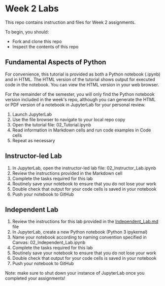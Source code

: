 # Week 2 Labs

This repo contains instruction and files for Week 2 assignments. 

To begin, you should:

* Fork and clone this repo
* Inspect the contents of this repo


## Fundamental Aspects of Python 

For convenience, this tutorial is provided as both a Python notebook (.ipynb) and in HTML. The HTML version of the tutorial shows output for executed code in the notebook. You can view the HTML version in your web browser. 

For the remainder of the semester, you will only find the Python notebook version included in the week's repo, although you can generate the HTML or PDF version of a notebook in JupyterLab for your personal review. 

1. Launch JupyterLab
2. Use the file browser to navigate to your local repo copy
3. Open the tutorial file: 02_Tutorial.ipynb
4. Read information in Markdown cells and run code examples in Code cells
5. Repeat as necessary

## Instructor-led Lab

1. In JupyterLab, open the instructor-led lab file: 02_Instructor_Lab.ipynb
2. Review the instructions provided in the Markdown cell
3. Complete the tasks required for this lab
4. Routinely save your notebook to ensure that you do not lose your work
5. Double check that output for your code cells is saved in your notebook
6. Push your notebook to GitHub

## Independent Lab

1. Review the instructions for this lab provided in the [Independent_Lab.md](/Independent_Lab.md) file
2. In JupyterLab, create a new Python notebook (Python 3 ipykernal)
3. Name your notebook according to naming convention specified in Canvas: 02_Independent_Lab.ipynb
4. Complete the tasks required for this lab
5. Routinely save your notebook to ensure that you do not lose your work
6. Double check that output for your code cells is saved in your notebook
7. Push your notebook to GitHub


Note: make sure to shut down your instance of JupyterLab once you completed your assignments!
